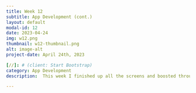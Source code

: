 ```yaml
---
title: Week 12
subtitle: App Development (cont.)
layout: default
modal-id: 12
date: 2023-04-24
img: w12.png
thumbnail: w12-thumbnail.png
alt: image-alt
project-date: April 24th, 2023

[//]: # (client: Start Bootstrap)
category: App Development
description:  This week I finished up all the screens and boosted through the code. It was very addicting to keep adding more components to the app.I explored more options for AR integration, which is very limited. I explored Viro react, which is very useful for what I want because they have a snapchat like AR function. However, Viro react does not work with an expo management system, which is what I have, so I can’t use that. I did not know there was any difference between react native expo and bare react native. Expo is not very flexible with AR integration. I also added an exploded view for each of the nail sets in the account page so that the user can view it more clearly. The user only needs to click on the exploded image again to go back to the original view. I also added a Saved page that does the same thing as Account, but in Saved, the user would be seeing the nail sets that they saved, so not just the nail sets that they created.

---
```

